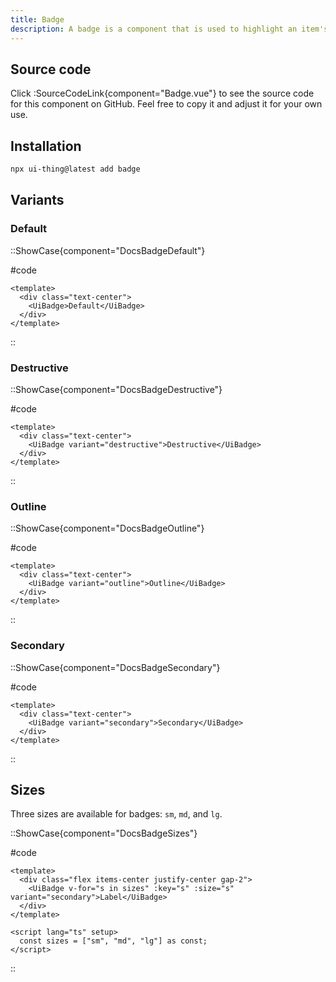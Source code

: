```yaml
---
title: Badge
description: A badge is a component that is used to highlight an item's status for quick recognition.
---
```


## Source code

Click :SourceCodeLink{component="Badge.vue"} to see the source code for this component on GitHub. Feel free to copy it and adjust it for your own use.

## Installation

```bash
npx ui-thing@latest add badge
```

## Variants

### Default

::ShowCase{component="DocsBadgeDefault"}

#code

<!-- automd:file src="../../components/content/Docs/Badge/DocsBadgeDefault.vue" code lang="vue" -->

```vue [DocsBadgeDefault.vue]
<template>
  <div class="text-center">
    <UiBadge>Default</UiBadge>
  </div>
</template>
```

<!-- /automd -->

::

### Destructive

::ShowCase{component="DocsBadgeDestructive"}

#code

<!-- automd:file src="../../components/content/Docs/Badge/DocsBadgeDestructive.vue" code lang="vue" -->

```vue [DocsBadgeDestructive.vue]
<template>
  <div class="text-center">
    <UiBadge variant="destructive">Destructive</UiBadge>
  </div>
</template>
```

<!-- /automd -->

::

### Outline

::ShowCase{component="DocsBadgeOutline"}

#code

<!-- automd:file src="../../components/content/Docs/Badge/DocsBadgeOutline.vue" code lang="vue" -->

```vue [DocsBadgeOutline.vue]
<template>
  <div class="text-center">
    <UiBadge variant="outline">Outline</UiBadge>
  </div>
</template>
```

<!-- /automd -->

::

### Secondary

::ShowCase{component="DocsBadgeSecondary"}

#code

<!-- automd:file src="../../components/content/Docs/Badge/DocsBadgeSecondary.vue" code lang="vue" -->

```vue [DocsBadgeSecondary.vue]
<template>
  <div class="text-center">
    <UiBadge variant="secondary">Secondary</UiBadge>
  </div>
</template>
```

<!-- /automd -->

::

## Sizes

Three sizes are available for badges: `sm`, `md`, and `lg`.

::ShowCase{component="DocsBadgeSizes"}

#code

<!-- automd:file src="../../components/content/Docs/Badge/DocsBadgeSizes.vue" code lang="vue" -->

```vue [DocsBadgeSizes.vue]
<template>
  <div class="flex items-center justify-center gap-2">
    <UiBadge v-for="s in sizes" :key="s" :size="s" variant="secondary">Label</UiBadge>
  </div>
</template>

<script lang="ts" setup>
  const sizes = ["sm", "md", "lg"] as const;
</script>
```

<!-- /automd -->

::

